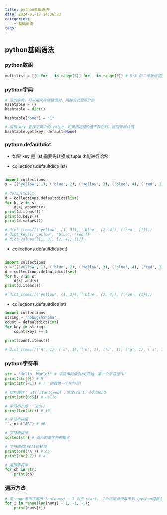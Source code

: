 ```yaml
---
title: python基础语法
date: 2024-01-17 14:36:23
categories:
    - 基础语法
tags:
---
```


## python基础语法

### python数组
``` python
multilist = [[0 for _ in range(3)] for _ in range(5)] # 5*3 的二维数组初始化为0

```

### python字典
```python
# 空的字典，可以用来存储键值对。两种方式是等价的
hashtable = {} 
hashtable = dict()

hashtable['one'] = "1"

# 根据 key 查找字典中的 value，如果指定键的值不存在时，返回该默认值
hashtable.get(key, default=None) 

```

### python defaultdict

- 如果 key 是 list 需要先转换成 tuple 才能进行哈希

- collections.defaultdict(list)
``` python

import collections
s = [('yellow', 1), ('blue', 2), ('yellow', 3), ('blue', 4), ('red', 1)] # tuple-list
 
# defaultdict
d = collections.defaultdict(list)
for k, v in s:
    d[k].append(v)
print(d.items())
print(d.keys())
print(d.values())

# dict_items([('yellow', [1, 3]), ('blue', [2, 4]), ('red', [1])])
# dict_keys(['yellow', 'blue', 'red'])
# dict_values([[1, 3], [2, 4], [1]])

```

- collections.defaultdict(set)
``` python

import collections
s = [('yellow', 1), ('blue', 2), ('yellow', 3), ('blue', 4), ('red', 1)]
d = collections.defaultdict(set)
for k, v in s:
    d[k].add(v)
print(d.items())

# dict_items([('yellow', {1, 3}), ('blue', {2, 4}), ('red', {1})])

```

- collections.defaultdict(int)
``` python
import collections
string = 'nobugshahaha'
count = defaultdict(int)
for key in string:
	count[key] += 1
 
print(count.items())

# dict_items([('n', 1), ('o', 1), ('b', 1), ('u', 1), ('g', 1), ('s', 1), ('h', 3), ('a', 3)])

```



### python字符串
```python
str = "Hello, World!" # 字符串的索引从0开始，第一个字符是"H"
print(str[0]) # H
print(str[-1]) # !  倒数第一个字符是! 

# 切片操作： str[start:end] ,包含start，不包含end
print(str[0:5]) # Hello

# 字符串长度： len()
print(len(str)) # 13

# 字符串拼接
"".join("AB") # AB 

# 字符串排序
sorted(str) # 返回的是字符的集合

# 字符串和ASCII码转换
print(ord('A')) # 65
print(chr(97)) # a

# 遍历字符串
for ch in str:
    print(ch)
```

### 遍历方法
``` python
# 用range来倒序遍历 len(nums) - 1 对应 start，-1为结束点但取不到（python遵循左闭右开），-1是步长，即每次迭代时减1。
for i in range(len(nums) - 1, -1, -1):
    print(nums[i])
``` 

